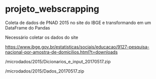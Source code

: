 # projeto_webscrapping
Coleta de dados de PNAD 2015 no site do IBGE e transformando em um DataFrame do Pandas

Necessário coletar os dados do site

https://www.ibge.gov.br/estatisticas/sociais/educacao/9127-pesquisa-nacional-por-amostra-de-domicilios.html?t=downloads

  /microdados/2015/Dicionarios_e_input_20170517.zip
  
  /microdados/2015/Dados_20170517.zip
  
